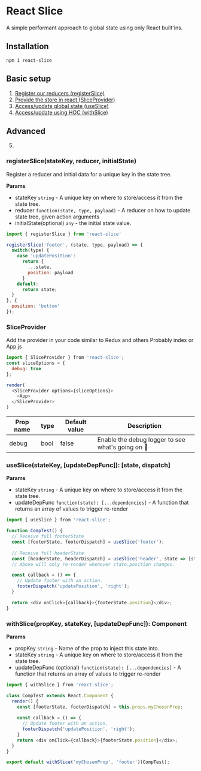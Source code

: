 # React Slice
A simple performant approach to global state using only React built'ins.


## Installation
```
npm i react-slice
```

## Basic setup

1. [Register our reducers (registerSlice)](#registerslicestatekey-reducer-initialstate)
2. [Provide the store in react (SliceProvider)](#sliceprovider)
3. [Access/update global state (useSlice)](#useslicestatekey-updatedepfunc-state-dispatch)
4. [Access/update using HOC (withSlice)](#withslicepropkey-statekey-updatedepfunc-component)

## Advanced
5. 

### registerSlice(stateKey, reducer, initialState)
Register a reducer and initial data for a unique key in the state tree.

**Params**
- stateKey `string` - A unique key on where to store/access it from the state tree.
- reducer `function(state, type, payload)` - A reducer on how to update state tree, given action arguments
- initialState(optional) `any` - the initial state value.

```js
import { registerSlice } from 'react-slice'

registerSlice('footer', (state, type, payload) => {
  switch(type) {
    case 'updatePosition':
      return {
        ...state,
        position: payload
      }
    default:
      return state;
  }
}, {
  position: 'bottom'
});
```

### SliceProvider
Add the provider in your code similar to Redux and others
Probably index or App.js
```js
import { SliceProvider } from 'react-slice';
const sliceOptions = {
  debug: true
};

render(
  <SliceProvider options={sliceOptions}>
    <App>
  </SliceProvider>
)
```

| Prop name | type | Default value | Description |
| --- | --- | --- | --- |
| debug | bool | false | Enable the debug logger to see what's going on 🚀 |


### useSlice(stateKey, [updateDepFunc]): [state, dispatch]

**Params**
- stateKey `string` - A unique key on where to store/access it from the state tree.
- updateDepFunc `function(state): [...dependencies]` - A function that returns an array of values to trigger re-render

```js
import { useSlice } from 'react-slice';

function CompTest() {
  // Receive full footerState
  const [footerState, footerDispatch] = useSlice('footer');
  
  // Receive full headerState
  const [headerState, headerDispatch] = useSlice('header', state => [state.position]);
  // Above will only re-render whenever state.position changes.

  const callback = () => {
    // Update footer with an action.
    footerDispatch('updatePosition', 'right');
  }

  return <div onClick={callback}>{footerState.position}</div>;
}
```

### withSlice(propKey, stateKey, [updateDepFunc]): Component

**Params**
- propKey `string` - Name of the prop to inject this state into.
- stateKey `string` - A unique key on where to store/access it from the state tree.
- updateDepFunc (optional) `function(state): [...dependencies]` - A function that returns an array of values to trigger re-render

```js
import { withSlice } from 'react-slice';

class CompTest extends React.Component {
  render() {
    const [footerState, footerDispatch] = this.props.myChosenProp;
    
    const callback = () => {
      // Update footer with an action.
      footerDispatch('updatePosition', 'right');
    }
    return <div onClick={callback}>{footerState.position}</div>;
  }
}

export default withSlice('myChosenProp', 'footer')(CompTest);
```